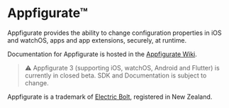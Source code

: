 # Appfigurate™

Appfigurate provides the ability to change configuration properties in iOS and watchOS, apps and app extensions, securely, at runtime.

Documentation for Appfigurate is hosted in the [Appfigurate Wiki](https://github.com/electricbolt/appfiguratesdk/wiki).

> :warning: Appfigurate 3 (supporting iOS, watchOS, Android and Flutter) is currently in closed beta. SDK and Documentation is subject to change.

Appfigurate is a trademark of [Electric Bolt](https://www.electricbolt.co.nz), registered in New Zealand.
